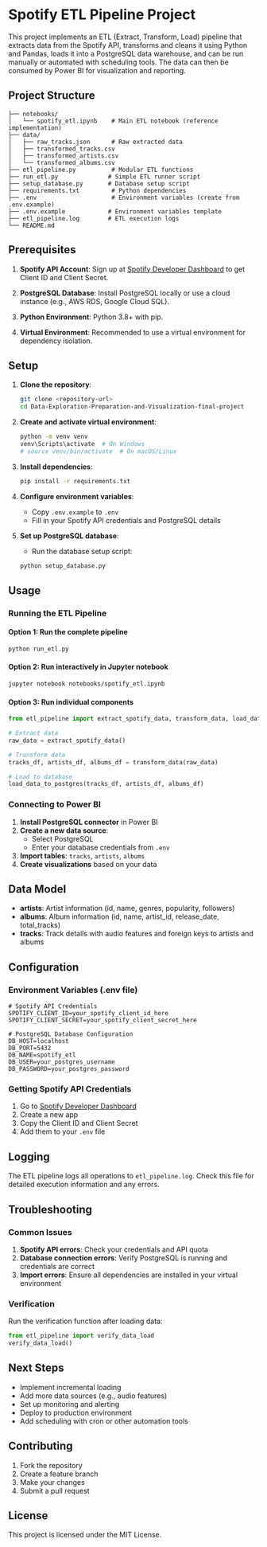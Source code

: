 # Spotify ETL Pipeline Project

This project implements an ETL (Extract, Transform, Load) pipeline that extracts data from the Spotify API, transforms and cleans it using Python and Pandas, loads it into a PostgreSQL data warehouse, and can be run manually or automated with scheduling tools. The data can then be consumed by Power BI for visualization and reporting.

## Project Structure

```
├── notebooks/
│   └── spotify_etl.ipynb    # Main ETL notebook (reference implementation)
├── data/
│   ├── raw_tracks.json      # Raw extracted data
│   ├── transformed_tracks.csv
│   ├── transformed_artists.csv
│   └── transformed_albums.csv
├── etl_pipeline.py          # Modular ETL functions
├── run_etl.py              # Simple ETL runner script
├── setup_database.py       # Database setup script
├── requirements.txt         # Python dependencies
├── .env                     # Environment variables (create from .env.example)
├── .env.example            # Environment variables template
├── etl_pipeline.log        # ETL execution logs
└── README.md
```

## Prerequisites

1. **Spotify API Account**: Sign up at [Spotify Developer Dashboard](https://developer.spotify.com/dashboard) to get Client ID and Client Secret.

2. **PostgreSQL Database**: Install PostgreSQL locally or use a cloud instance (e.g., AWS RDS, Google Cloud SQL).

3. **Python Environment**: Python 3.8+ with pip.

4. **Virtual Environment**: Recommended to use a virtual environment for dependency isolation.

## Setup

1. **Clone the repository**:
   ```bash
   git clone <repository-url>
   cd Data-Exploration-Preparation-and-Visualization-final-project
   ```

2. **Create and activate virtual environment**:
   ```bash
   python -m venv venv
   venv\Scripts\activate  # On Windows
   # source venv/bin/activate  # On macOS/Linux
   ```

3. **Install dependencies**:
   ```bash
   pip install -r requirements.txt
   ```

4. **Configure environment variables**:
   - Copy `.env.example` to `.env`
   - Fill in your Spotify API credentials and PostgreSQL details

5. **Set up PostgreSQL database**:
   - Run the database setup script:
   ```bash
   python setup_database.py
   ```

## Usage

### Running the ETL Pipeline

#### Option 1: Run the complete pipeline
```bash
python run_etl.py
```

#### Option 2: Run interactively in Jupyter notebook
```bash
jupyter notebook notebooks/spotify_etl.ipynb
```

#### Option 3: Run individual components
```python
from etl_pipeline import extract_spotify_data, transform_data, load_data_to_postgres

# Extract data
raw_data = extract_spotify_data()

# Transform data
tracks_df, artists_df, albums_df = transform_data(raw_data)

# Load to database
load_data_to_postgres(tracks_df, artists_df, albums_df)
```

### Connecting to Power BI

1. **Install PostgreSQL connector** in Power BI
2. **Create a new data source**:
   - Select PostgreSQL
   - Enter your database credentials from `.env`
3. **Import tables**: `tracks`, `artists`, `albums`
4. **Create visualizations** based on your data

## Data Model

- **artists**: Artist information (id, name, genres, popularity, followers)
- **albums**: Album information (id, name, artist_id, release_date, total_tracks)
- **tracks**: Track details with audio features and foreign keys to artists and albums

## Configuration

### Environment Variables (.env file)
```
# Spotify API Credentials
SPOTIFY_CLIENT_ID=your_spotify_client_id_here
SPOTIFY_CLIENT_SECRET=your_spotify_client_secret_here

# PostgreSQL Database Configuration
DB_HOST=localhost
DB_PORT=5432
DB_NAME=spotify_etl
DB_USER=your_postgres_username
DB_PASSWORD=your_postgres_password
```

### Getting Spotify API Credentials
1. Go to [Spotify Developer Dashboard](https://developer.spotify.com/dashboard)
2. Create a new app
3. Copy the Client ID and Client Secret
4. Add them to your `.env` file

## Logging

The ETL pipeline logs all operations to `etl_pipeline.log`. Check this file for detailed execution information and any errors.

## Troubleshooting

### Common Issues
1. **Spotify API errors**: Check your credentials and API quota
2. **Database connection errors**: Verify PostgreSQL is running and credentials are correct
3. **Import errors**: Ensure all dependencies are installed in your virtual environment

### Verification
Run the verification function after loading data:
```python
from etl_pipeline import verify_data_load
verify_data_load()
```

## Next Steps

- Implement incremental loading
- Add more data sources (e.g., audio features)
- Set up monitoring and alerting
- Deploy to production environment
- Add scheduling with cron or other automation tools

## Contributing

1. Fork the repository
2. Create a feature branch
3. Make your changes
4. Submit a pull request

## License

This project is licensed under the MIT License.

